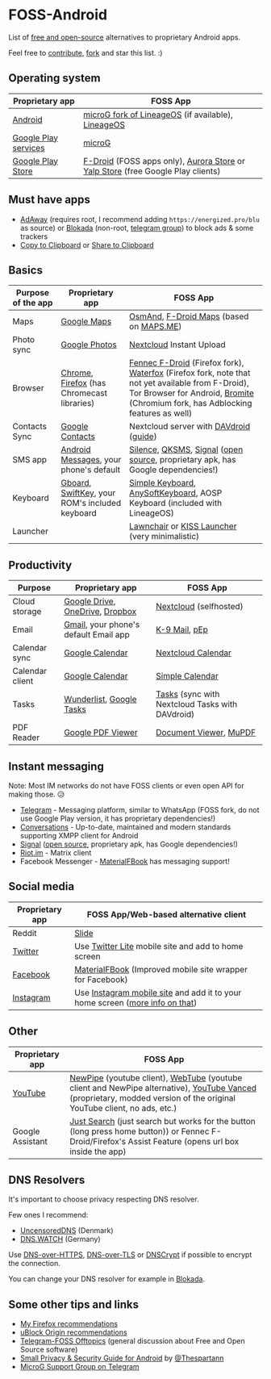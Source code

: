 # FOSS-Android
List of [free and open-source](https://en.wikipedia.org/wiki/Free_and_open-source_software) alternatives to proprietary Android apps.

Feel free to [contribute](https://github.com/theel0ja/foss-android/edit/master/README.md), [fork](https://github.com/theel0ja/foss-android/fork) and star this list. :)

## Operating system

|Proprietary app|FOSS App|
|---------------|--------|
|[Android](https://www.android.com/)|[microG fork of LineageOS](https://lineage.microg.org/) (if available), [LineageOS](https://lineageos.org/)|
|[Google Play services](https://en.wikipedia.org/wiki/Google_Play_Services)|[microG](https://microg.org/)|
|[Google Play Store](https://en.wikipedia.org/wiki/Google_Play)|[F-Droid](https://f-droid.org/en/) (FOSS apps only), [Aurora Store](https://f-droid.org/en/packages/com.dragons.aurora/) or [Yalp Store](https://f-droid.org/packages/com.github.yeriomin.yalpstore/) (free Google Play clients)|

## Must have apps

* [AdAway](https://f-droid.org/packages/org.adaway/) (requires root, I recommend adding `https://energized.pro/blu` as source) or [Blokada](https://blokada.org/) (non-root, [telegram group](https://t.me/blokadachat)) to block ads & some trackers
* [Copy to Clipboard](https://f-droid.org/en/packages/se.johanhil.clipboard/) or [Share to Clipboard](https://f-droid.org/en/packages/com.tengu.sharetoclipboard/)

## Basics

|Purpose of the app|Proprietary app|FOSS App|
|------------------|---------------|--------|
|Maps|[Google Maps](https://play.google.com/store/apps/details?id=com.google.android.apps.maps&hl=en)|[OsmAnd](https://f-droid.org/packages/net.osmand.plus/), [F-Droid Maps](https://f-droid.org/en/packages/com.github.axet.maps/) (based on [MAPS.ME](https://maps.me/))|
|Photo sync|[Google Photos](https://play.google.com/store/apps/details?id=com.google.android.apps.photos&hl=en)|[Nextcloud](https://nextcloud.com/) Instant Upload|
|Browser|[Chrome](https://play.google.com/store/apps/details?id=com.android.chrome), [Firefox](https://play.google.com/store/apps/details?id=org.mozilla.firefox) (has Chromecast libraries)|[Fennec F-Droid](https://f-droid.org/en/packages/org.mozilla.fennec_fdroid/) (Firefox fork), [Waterfox](https://play.google.com/store/apps/details?id=org.waterfoxproject.waterfox) (Firefox fork, note that not yet available from F-Droid), Tor Browser for Android, [Bromite](https://www.bromite.org/) (Chromium fork, has Adblocking features as well)|
|Contacts Sync|[Google Contacts](https://en.wikipedia.org/wiki/Google_Contacts)|Nextcloud server with [DAVdroid](https://f-droid.org/en/packages/at.bitfire.davdroid/) ([guide](https://www.davdroid.com/tested-with/nextcloud/))|
|SMS app|[Android Messages](https://play.google.com/store/apps/details?id=com.google.android.apps.messaging&hl=en), your phone's default|[Silence](https://f-droid.org/en/packages/org.smssecure.smssecure/), [QKSMS](https://f-droid.org/packages/com.moez.QKSMS/), [Signal](https://signal.org/android/apk/) ([open source](https://github.com/signalapp/Signal-Android), proprietary apk, has Google dependencies!)|
|Keyboard|[Gboard](https://play.google.com/store/apps/details?id=com.google.android.inputmethod.latin), [SwiftKey](https://play.google.com/store/apps/details?id=com.touchtype.swiftkey), your ROM's included keyboard|[Simple Keyboard](https://f-droid.org/en/packages/rkr.simplekeyboard.inputmethod/), [AnySoftKeyboard](https://anysoftkeyboard.github.io/), AOSP Keyboard (included with LineageOS)|
|Launcher||[Lawnchair](https://f-droid.org/packages/ch.deletescape.lawnchair.plah/) or [KISS Launcher](https://f-droid.org/en/packages/fr.neamar.kiss/) (very minimalistic)

## Productivity

|Purpose|Proprietary app|FOSS App|
|-------|---------------|--------|
|Cloud storage|[Google Drive](https://play.google.com/store/apps/details?id=com.google.android.apps.docs), [OneDrive](https://play.google.com/store/apps/details?id=com.microsoft.skydrive), [Dropbox](https://play.google.com/store/apps/details?id=com.dropbox.android)|[Nextcloud](https://nextcloud.com/) (selfhosted)|
|Email|[Gmail](https://play.google.com/store/apps/details?id=com.google.android.gm), your phone's default Email app|[K-9 Mail](https://f-droid.org/en/packages/com.fsck.k9/), [pEp](https://f-droid.org/packages/security.pEp/)|
|Calendar sync|[Google Calendar](https://www.google.com/calendar/about/)|[Nextcloud Calendar](https://apps.nextcloud.com/apps/calendar)|
|Calendar client|[Google Calendar](https://play.google.com/store/apps/details?id=com.google.android.calendar)|[Simple Calendar](https://f-droid.org/packages/com.simplemobiletools.calendar/)|
|Tasks|[Wunderlist](https://play.google.com/store/apps/details?id=com.wunderkinder.wunderlistandroid), [Google Tasks](https://play.google.com/store/apps/details?id=com.google.android.apps.tasks)|[Tasks](https://f-droid.org/en/packages/org.dmfs.tasks/) (sync with Nextcloud Tasks with DAVdroid)|
|PDF Reader|[Google PDF Viewer](https://play.google.com/store/apps/details?id=com.google.android.apps.pdfviewer&hl=en_US)|[Document Viewer](https://f-droid.org/en/packages/org.sufficientlysecure.viewer/), [MuPDF](https://f-droid.org/en/packages/com.artifex.mupdf.viewer.app/)|

## Instant messaging

Note: Most IM networks do not have FOSS clients or even open API for making those. 😥

* [Telegram](https://f-droid.org/en/packages/org.telegram.messenger/) - Messaging platform, similar to WhatsApp (FOSS fork, do not use Google Play version, it has proprietary dependencies!)
* [Conversations](https://f-droid.org/en/packages/eu.siacs.conversations/) - Up-to-date, maintained and modern standards supporting XMPP client for Android
* [Signal](https://signal.org/android/apk/) ([open source](https://github.com/signalapp/Signal-Android), proprietary apk, has Google dependencies!)
* [Riot.im](https://f-droid.org/packages/im.vector.alpha/) - Matrix client
* Facebook Messenger - [MaterialFBook](https://github.com/ZeeRooo/MaterialFBook) has messaging support!

## Social media

|Proprietary app|FOSS App/Web-based alternative client|
|---------------|-------------------------------------|
|Reddit|[Slide](https://f-droid.org/en/packages/me.ccrama.redditslide/)|
|[Twitter](https://play.google.com/store/apps/details?id=com.twitter.android)|Use [Twitter Lite](https://mobile.twitter.com/home) mobile site and add to home screen|
|[Facebook](https://play.google.com/store/apps/details?id=com.facebook.katana&hl=en)|[MaterialFBook](https://github.com/ZeeRooo/MaterialFBook) (Improved mobile site wrapper for Facebook)|
|[Instagram](https://play.google.com/store/apps/details?id=com.instagram.android)|Use [Instagram mobile site](https://www.instagram.com/) and add it to your home screen ([more info on that](https://www.androidpolice.com/2017/05/10/instagram-new-mobile-web-app-ability-upload-photos/))|

## Other

|Proprietary app|FOSS App|
|---------------|--------|
|[YouTube](https://play.google.com/store/apps/details?id=com.google.android.youtube&hl=en)|[NewPipe](https://f-droid.org/en/packages/org.schabi.newpipe/) (youtube client), [WebTube](https://f-droid.org/en/packages/cz.martykan.webtube/) (youtube client and NewPipe alternative), [YouTube Vanced](https://forum.xda-developers.com/android/apps-games/app-youtube-vanced-edition-t3758757) (proprietary, modded version of the original YouTube client, no ads, etc.)
|Google Assistant|[Just Search](https://f-droid.org/packages/co.pxhouse.sas/) (just search but works for the button (long press home button)) or Fennec F-Droid/Firefox's Assist Feature (opens url box inside the app)|

<!--

## Basics

|Purpose|Proprietary app|FOSS App|
|-------|---------------|--------|

-->

## DNS Resolvers

It's important to choose privacy respecting DNS resolver.

Few ones I recommend:

* [UncensoredDNS](https://blog.uncensoreddns.org/) (Denmark)
* [DNS.WATCH](https://dns.watch/) (Germany)

Use [DNS-over-HTTPS](https://en.wikipedia.org/wiki/DNS_over_HTTPS), [DNS-over-TLS](https://en.wikipedia.org/wiki/DNS_over_TLS) or [DNSCrypt](https://en.wikipedia.org/wiki/DNSCrypt) if possible to encrypt the connection.

You can change your DNS resolver for example in [Blokada](https://blokada.org/).


## Some other tips and links

* [My Firefox recommendations](https://github.com/theel0ja/firefox-recommendations/blob/master/README.md)
* [uBlock Origin recommendations](https://github.com/theel0ja/ubo-recommendations/blob/master/README.md)
* [Telegram-FOSS Offtopics](https://t.me/tfossofftop) (general discussion about Free and Open Source software)
* [Small Privacy & Security Guide for Android](https://t.me/AOSDPx/80) by [@Thespartann](https://github.com/Thespartann)
* [MicroG Support Group on Telegram](https://t.me/microGSupport) 

